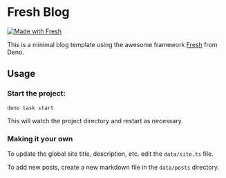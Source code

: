 # Fresh Blog

[![Made with Fresh](https://fresh.deno.dev/fresh-badge-dark.svg)](https://fresh.deno.dev)

This is a minimal blog template using the awesome framework [Fresh](https://fresh.deno.dev) from Deno.

## Usage

### Start the project:

```
deno task start
```

This will watch the project directory and restart as necessary.

### Making it your own

To update the global site title, description, etc. edit the `data/site.ts` file.

To add new posts, create a new markdown file in the `data/posts` directory.



